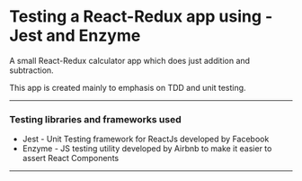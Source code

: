 # Testing a React-Redux app using - Jest and Enzyme

A small React-Redux calculator app which does just addition and subtraction.

This app is created mainly to emphasis on TDD and unit testing.

----------

### Testing libraries and frameworks used

* Jest - Unit Testing framework for ReactJs developed by Facebook
* Enzyme - JS testing utility developed by Airbnb to make it easier to assert React Components

----------


